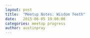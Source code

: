 ```yaml
---
layout: post
title:  "Meetup Notes: Wisdom Teeth"
date:   2015-06-05 19:00:00
categories: meetup progress
author: austinpray
---
```



